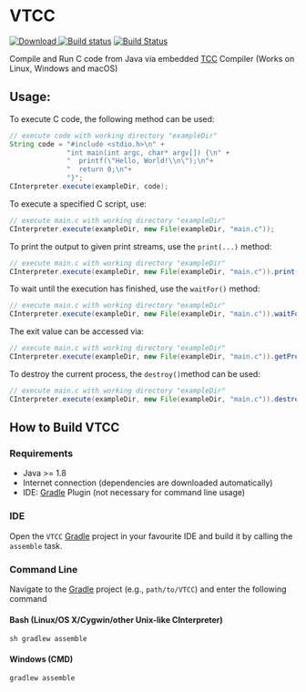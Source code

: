 # VTCC

[ ![Download](https://api.bintray.com/packages/miho/TCC/VTCC/images/download.svg) ](https://bintray.com/miho/TCC/VTCC/_latestVersion) [![Build status](https://ci.appveyor.com/api/projects/status/862o08c4bwgdyafp?svg=true)](https://ci.appveyor.com/project/miho/vtcc) [![Build Status](https://travis-ci.org/miho/VTCC.svg?branch=master)](https://travis-ci.org/miho/VTCC)

Compile and Run C code from Java via embedded [TCC](https://bellard.org/tcc/) Compiler (Works on Linux, Windows and macOS)

## Usage:

To execute C code, the following method can be used:
```java
// execute code with working directory "exampleDir"
String code = "#include <stdio.h>\n" +
              "int main(int argc, char* argv[]) {\n" +
              "  printf(\"Hello, World!\\n\");\n"+
              "  return 0;\n"+
              "}";
CInterpreter.execute(exampleDir, code);
```
To execute a specified C script, use:
```java
// execute main.c with working directory "exampleDir"
CInterpreter.execute(exampleDir, new File(exampleDir, "main.c"));
```
To print the output to given print streams, use the `print(...)` method:
```java
// execute main.c with working directory "exampleDir"
CInterpreter.execute(exampleDir, new File(exampleDir, "main.c")).print(System.out,System.err);
```
To wait until the execution has finished, use the `waitFor()` method:
```java
// execute main.c with working directory "exampleDir"
CInterpreter.execute(exampleDir, new File(exampleDir, "main.c")).waitFor();
```
The exit value can be accessed via:
```java
// execute main.c with working directory "exampleDir"
CInterpreter.execute(exampleDir, new File(exampleDir, "main.c")).getProcess().exitValue();
```
To destroy the current process, the `destroy()`method can be used:
```java
// execute main.c with working directory "exampleDir"
CInterpreter.execute(exampleDir, new File(exampleDir, "main.c")).destroy();
```

## How to Build VTCC

### Requirements

- Java >= 1.8
- Internet connection (dependencies are downloaded automatically)
- IDE: [Gradle](http://www.gradle.org/) Plugin (not necessary for command line usage)

### IDE

Open the `VTCC` [Gradle](http://www.gradle.org/) project in your favourite IDE and build it
by calling the `assemble` task.

### Command Line

Navigate to the [Gradle](http://www.gradle.org/) project (e.g., `path/to/VTCC`) and enter the following command

#### Bash (Linux/OS X/Cygwin/other Unix-like CInterpreter)

    sh gradlew assemble
    
#### Windows (CMD)

    gradlew assemble
